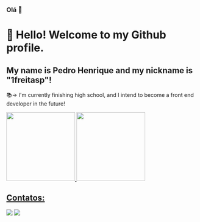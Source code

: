 ### Olá 👋

# 👋 Hello! Welcome to my Github profile.
## My name is Pedro Henrique and my nickname is "1freitasp"!

📚-> I'm currently finishing high school, and I intend to become a front end developer in the future!

<div>
<a href="https://github.com/1freitasp">
<img loading="lazy" height="180em" src="https://github-readme-stats.vercel.app/api/top-langs/?username=1freitasp&layout=compact&langs_count=7&theme=dracula"/>
<img loading="lazy" height="180em" src="https://github-readme-stats.vercel.app/api?username=1freitasp&show_icons=true&theme=dracula&include_all_commits=true&count_private=true"/>
</div>

## Contatos:

<div>
<a href="https://instagram.com/!freitasp" target="_blank"><img loading="lazy" src="https://img.shields.io/badge/-Instagram-%23E4405F?style=for-the-badge&logo=instagram&logoColor=white" target="_blank"></a>
<a href="https://www.linkedin.com/in/seu-usuário-linkedln-aqui" target="_blank"><img loading="lazy" src="https://img.shields.io/badge/-LinkedIn-%230077B5?style=for-the-badge&logo=linkedin&logoColor=white" target="_blank"></a>   
</div>

